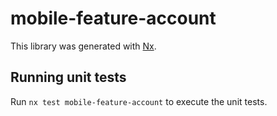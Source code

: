 # mobile-feature-account

This library was generated with [Nx](https://nx.dev).

## Running unit tests

Run `nx test mobile-feature-account` to execute the unit tests.
